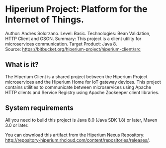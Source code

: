 Hiperium Project: Platform for the Internet of Things.
========================
Author: Andres Solorzano. 
Level: Basic. 
Technologies: Bean Validation, HTTP Client and GSON. 
Summary: This project is a client utility for microservices communication. 
Target Product: Java 8.    
Source: <https://bitbucket.org/hiperium-project/hiperium-client/src>

What is it?
-----------

The Hiperium Client is a shared project between the Hiperium Project microservices and the Hiperium Home for IoT gateway devices. This project contains utilities to communicate between microservices using Apache HTTP clients and Service Registry using Apache Zookeeper client libraries.
 

System requirements
-------------------

All you need to build this project is Java 8.0 (Java SDK 1.8) or later, Maven 3.0 or later.

You can download this artifact from the Hiperium Nexus Repository: <http://repository-hiperium.rhcloud.com/content/repositories/releases/>.
